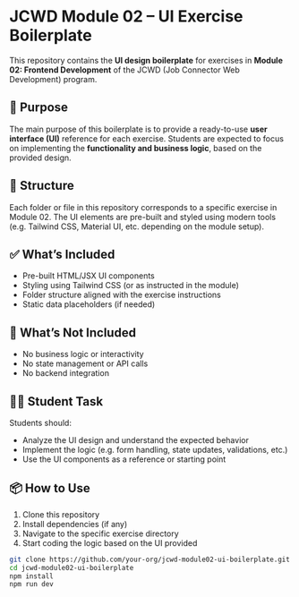 # JCWD Module 02 – UI Exercise Boilerplate

This repository contains the **UI design boilerplate** for exercises in **Module 02: Frontend Development** of the JCWD (Job Connector Web Development) program.

## 📌 Purpose

The main purpose of this boilerplate is to provide a ready-to-use **user interface (UI)** reference for each exercise. Students are expected to focus on implementing the **functionality and business logic**, based on the provided design.

## 📁 Structure

Each folder or file in this repository corresponds to a specific exercise in Module 02. The UI elements are pre-built and styled using modern tools (e.g. Tailwind CSS, Material UI, etc. depending on the module setup).

## ✅ What’s Included

- Pre-built HTML/JSX UI components
- Styling using Tailwind CSS (or as instructed in the module)
- Folder structure aligned with the exercise instructions
- Static data placeholders (if needed)

## 🚫 What’s Not Included

- No business logic or interactivity
- No state management or API calls
- No backend integration

## 🧑‍💻 Student Task

Students should:
- Analyze the UI design and understand the expected behavior
- Implement the logic (e.g. form handling, state updates, validations, etc.)
- Use the UI components as a reference or starting point

## 📦 How to Use

1. Clone this repository
2. Install dependencies (if any)
3. Navigate to the specific exercise directory
4. Start coding the logic based on the UI provided

```bash
git clone https://github.com/your-org/jcwd-module02-ui-boilerplate.git
cd jcwd-module02-ui-boilerplate
npm install
npm run dev
